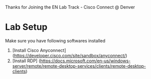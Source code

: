 Thanks for Joining the EN Lab Track - Cisco Connect @ Denver

# Lab Setup 
Make sure you have following softwares installed
  1. [Install Cisco Anyconnect] (https://developer.cisco.com/site/sandbox/anyconnect/)
  2. [Install RDP] (https://docs.microsoft.com/en-us/windows-server/remote/remote-desktop-services/clients/remote-desktop-clients)
  
  
